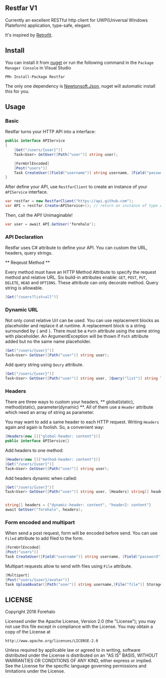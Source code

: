 ## Restfar V1

Currently an excellent RESTful http client for UWP(Universal Windows Plateform) application, type-safe, elegant.

It's inspired by [Retrofit](http://square.github.io/retrofit/).

## Install

You can install it from [nuget](https://www.nuget.org/packages/Restfar) or run the following command in the `Package Manager Console` in Visual Studio

```
PM> Install-Package Restfar
```

The only one dependency is [Newtonsoft.Json](https://www.nuget.org/packages/Newtonsoft.Json/), nuget will automatic install this for you.


## Usage

### Basic
Restfar turns your HTTP API into a interface:

```c#
public interface APIService
{
    [Get("/users/{user}")]
    Task<User> GetUser([Path("user")] string user);

    [FormUrlEncoded]
    [Post("users")]
    Task CreateUser([Field("username")] string username, [Field("password")] string password);
}
```

After define your API, use `RestfarClient` to create an instance of your `APIService` interface.

```c#
var restfar = new RestfarClient("https://api.github.com");
var API = restfar.Create<APIService>(); // return an instance of type APIService 
```

Then, call the API! Unimaginable!

```c#
var user = await API.GetUser('forehalo');
```

### API Declaration

Restfar uses C# attribute to define your API. You can custom the URL, headers, query strings.

** Reqeust Method **

Every method must have an HTTP Method Attribute to specify the request method and relative URL. Six build-in attributes enable:
`GET`, `POST`, `PUT`, `DELETE`, `HEAD` and `OPTIONS`. These attribute can only decorate method. Query string is allowable.

```c#
[Get("/users?list=all")]
```

### Dynamic URL

Not only const relative Url can be used. You can use replacement blocks as placeholder and replace it at runtime. A replacement block is
a string surrounded by `{` and `}`. There must be a `Path` attribute using the same string with placeholder. An ArgumentException will be thown if
`Path` attribute added but no the same name placeholder.

```c#
[Get("/users/{user}")]
Task<User> GetUser([Path("user")] string user);
```

Add query string using `Qeury` attribute.

```c#
[Get("/users/{user}")]
Task<User> GetUser([Path("user")] string user, [Query("list")] string list);
```

### Headers

There are three ways to custom your headers, ** global(static), method(static), parameter(dynamic) **.
All of them use a `Header` attribute which need an array of string as parameter.

You may want to add a same header to each HTTP request. Writing `Headers` again and again is foolish. So, a convenient way:

```c#
[Headers(new []{"global-header: content"})]
public interface APIService{}
```

Add headers to one method:

```c#
[Headers(new []{"method-header: content"})]
[Get("/users/{user}")]
Task<User> GetUser([Path("user")] string user);
```

Add headers dynamic when called:

```c#
[Get("/users/{user}")]
Task<User> GetUser([Path("user")] string user, [Headers] string[] headers);


string[] headers = {"dynamic-header: content", "header2: content"}
await GetUser("forehalo", headers);
```

### Form encoded and multipart

When send a post request, form will be encoded before send. You can use `Filed` attribute to add filed to the form.

```c#
[FormUrlEncoded]
[Post("users")]
Task CreateUser([Field("username")] string username, [Field("password")] string password);
```

Multipart requests allow to send with files using `File` attribute.

```c#
[Multipart]
[Post("users/{user}/avatar")]
Task UploadAvatar([Path("user")] string username,[File("file")] StorageFile file);
```

## LICENSE

Copyright 2016 Forehalo

Licensed under the Apache License, Version 2.0 (the "License");
you may not use this file except in compliance with the License.
You may obtain a copy of the License at

    http://www.apache.org/licenses/LICENSE-2.0

Unless required by applicable law or agreed to in writing, software
distributed under the License is distributed on an "AS IS" BASIS,
WITHOUT WARRANTIES OR CONDITIONS OF ANY KIND, either express or implied.
See the License for the specific language governing permissions and
limitations under the License.